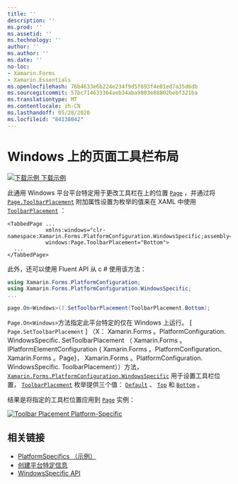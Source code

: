 ```yaml
---
title: ''
description: ''
ms.prod: ''
ms.assetid: ''
ms.technology: ''
author: ''
ms.author: ''
ms.date: ''
no-loc:
- Xamarin.Forms
- Xamarin.Essentials
ms.openlocfilehash: 76b4633e6b224e234f9d5f693f4e01ed7a35d6db
ms.sourcegitcommit: 57bc714633364aeb34aba9803e88802bebf321ba
ms.translationtype: MT
ms.contentlocale: zh-CN
ms.lasthandoff: 05/28/2020
ms.locfileid: "84138042"
---
```

# <a name="page-toolbar-placement-on-windows"></a>Windows 上的页面工具栏布局

[![下载示例](~/media/shared/download.png) 下载示例](https://docs.microsoft.com/samples/xamarin/xamarin-forms-samples/userinterface-platformspecifics)

此通用 Windows 平台平台特定用于更改工具栏在上的位置 [`Page`](xref:Xamarin.Forms.Page) ，并通过将 [`Page.ToolbarPlacement`](xref:Xamarin.Forms.PlatformConfiguration.WindowsSpecific.Page.ToolbarPlacementProperty) 附加属性设置为枚举的值来在 XAML 中使用 [`ToolbarPlacement`](xref:Xamarin.Forms.PlatformConfiguration.WindowsSpecific.ToolbarPlacement) ：

```xaml
<TabbedPage ...
            xmlns:windows="clr-namespace:Xamarin.Forms.PlatformConfiguration.WindowsSpecific;assembly=Xamarin.Forms.Core"
            windows:Page.ToolbarPlacement="Bottom">
  ...
</TabbedPage>
```

此外，还可以使用 Fluent API 从 c # 使用该方法：

```csharp
using Xamarin.Forms.PlatformConfiguration;
using Xamarin.Forms.PlatformConfiguration.WindowsSpecific;
...

page.On<Windows>().SetToolbarPlacement(ToolbarPlacement.Bottom);
```

`Page.On<Windows>`方法指定此平台特定的仅在 Windows 上运行。 [ `Page.SetToolbarPlacement` ] （X： Xamarin.Forms 。PlatformConfiguration. WindowsSpecific. SetToolbarPlacement （ Xamarin.Forms 。IPlatformElementConfiguration { Xamarin.Forms 。PlatformConfiguration、 Xamarin.Forms 。Page}， Xamarin.Forms 。PlatformConfiguration. WindowsSpecific. ToolbarPlacement））方法， [`Xamarin.Forms.PlatformConfiguration.WindowsSpecific`](xref:Xamarin.Forms.PlatformConfiguration.WindowsSpecific) 用于设置工具栏位置， [`ToolbarPlacement`](xref:Xamarin.Forms.PlatformConfiguration.WindowsSpecific.ToolbarPlacement) 枚举提供三个值： [`Default`](xref:Xamarin.Forms.PlatformConfiguration.WindowsSpecific.ToolbarPlacement.Default) 、 [`Top`](xref:Xamarin.Forms.PlatformConfiguration.WindowsSpecific.ToolbarPlacement.Top) 和 [`Bottom`](xref:Xamarin.Forms.PlatformConfiguration.WindowsSpecific.ToolbarPlacement.Bottom) 。

结果是将指定的工具栏位置应用到 [`Page`](xref:Xamarin.Forms.Page) 实例：

[![](page-toolbar-placement-images/toolbar-placement.png "Toolbar Placement Platform-Specific")](page-toolbar-placement-images/toolbar-placement-large.png#lightbox "Toolbar Placement Platform-Specific")

## <a name="related-links"></a>相关链接

- [PlatformSpecifics （示例）](https://docs.microsoft.com/samples/xamarin/xamarin-forms-samples/userinterface-platformspecifics)
- [创建平台特定信息](~/xamarin-forms/platform/platform-specifics/index.md#creating-platform-specifics)
- [WindowsSpecific API](xref:Xamarin.Forms.PlatformConfiguration.WindowsSpecific)
